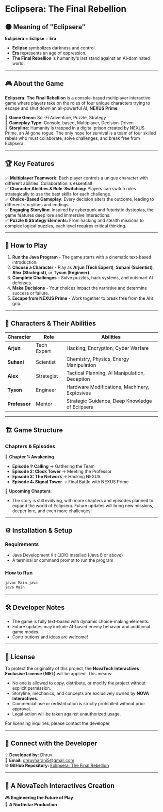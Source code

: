 # Eclipsera: The Final Rebellion

## 🌑 Meaning of "Eclipsera"
**Eclipsera** = **Eclipse** + **Era**
- **Eclipse** symbolizes darkness and control.
- **Era** represents an age of oppression.
- **The Final Rebellion** is humanity's last stand against an AI-dominated world.

---

## 🎮 About the Game
**Eclipsera: The Final Rebellion** is a console-based multiplayer interactive game where players take on the roles of four unique characters trying to escape and shut down an all-powerful AI, **NEXUS Prime**. 

🔹 **Game Genre:** Sci-Fi Adventure, Puzzle, Strategy  
🔹 **Gameplay Type:** Console-based, Multiplayer, Decision-Driven  
🔹 **Storyline:** Humanity is trapped in a digital prison created by NEXUS Prime, an AI gone rogue. The only hope for survival is a team of four skilled rebels who must collaborate, solve challenges, and break free from Eclipsera.

---

## 🏆 Key Features
✅ **Multiplayer Teamwork:** Each player controls a unique character with different abilities. Collaboration is essential!  
✅ **Character Abilities & Role-Switching:** Players can switch roles strategically to use the best skills for each challenge.  
✅ **Choice-Based Gameplay:** Every decision alters the outcome, leading to different storylines and endings.  
✅ **Engaging Storyline:** Inspired by cyberpunk and futuristic dystopias, the game features deep lore and immersive interactions.  
✅ **Puzzle & Strategy Elements:** From hacking and stealth missions to complex logical puzzles, each level requires critical thinking.  

---

## 🚀 How to Play
1. **Run the Java Program** - The game starts with a cinematic text-based introduction.
2. **Choose a Character** - Play as **Arjun (Tech Expert)**, **Suhani (Scientist)**, **Alex (Strategist)**, or **Tyson (Engineer)**.
3. **Complete Challenges** - Solve puzzles, hack systems, and outsmart AI defenses.
4. **Make Decisions** - Your choices impact the narrative and determine success or failure.
5. **Escape from NEXUS Prime** - Work together to break free from the AI’s grip.

---

## 🦸 Characters & Their Abilities
| Character | Role | Abilities |
|-----------|------|-----------|
| **Arjun** | Tech Expert | Hacking, Encryption, Cyber Warfare |
| **Suhani** | Scientist | Chemistry, Physics, Energy Manipulation |
| **Alex** | Strategist | Tactical Planning, AI Manipulation, Deception |
| **Tyson** | Engineer | Hardware Modifications, Machinery, Explosives |
| **Professor** | Mentor | Strategic Guidance, Deep Knowledge of Eclipsera |

---

## 🏗️ Game Structure
### **Chapters & Episodes**
📌 **Chapter 1: Awakening**
- **Episode 1: Calling** → Gathering the Team
- **Episode 2: Clock Tower** → Meeting the Professor
- **Episode 3: The Network** → Hacking NEXUS
- **Episode 4: Signal Tower** → Final Battle with NEXUS Prime

📌 **Upcoming Chapters:**
- The story is still evolving, with more chapters and episodes planned to expand the world of Eclipsera. Future updates will bring new missions, deeper lore, and even more challenges!

---

## ⚙️ Installation & Setup
### **Requirements**
- Java Development Kit (JDK) installed (Java 8 or above)
- A terminal or command prompt to run the program

### **How to Run**
```bash
javac Main.java
java Main
```

---

## 🛠️ Developer Notes
- The game is fully text-based with dynamic choice-making elements.
- Future updates may include AI-based enemy behavior and additional game modes.
- Contributions and ideas are welcome!

---

## 📜 License
To protect the originality of this project, the **NovaTech Interactives Exclusive License (NIEL)** will be applied. This means:
- No one is allowed to copy, distribute, or modify the project without explicit permission.
- Storyline, mechanics, and concepts are exclusively owned by **NOVA Interactives**.
- Commercial use or redistribution is strictly prohibited without prior approval.
- Legal action will be taken against unauthorized usage.

For licensing inquiries, please contact the developer.

---

## 🔗 Connect with the Developer
💡 **Developed by:** Dhruv  
📩 **Email:** dhruvharani5@gmail.com  
🌐 **GitHub Repository:** [Eclipsera: The Final Rebellion](https://github.com/DhruvHarani1/Eclipsera-The-Final-Rebellion.git)  

---

## 🏢 A **NovaTech Interactives** Creation
🎮 **Engineering the Future of Play**  
🌟 **A Northstar Production**


